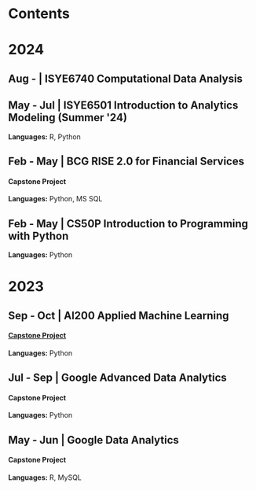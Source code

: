 # Contents
# 2024
## Aug - | ISYE6740 Computational Data Analysis

## May - Jul | ISYE6501 Introduction to Analytics Modeling (Summer '24)
**Languages:** R, Python

## Feb - May | BCG RISE 2.0 for Financial Services
#### Capstone Project
**Languages:** Python, MS SQL

## Feb - May | CS50P Introduction to Programming with Python
**Languages:** Python

# 2023
## Sep - Oct | AI200 Applied Machine Learning
#### [Capstone Project](https://github.com/kuehbiko/03-Coursework/tree/main/Heicoders%20Academy%20AI200%20Applied%20Machine%20Learning/Capstone%20Project)
**Languages:** Python


## Jul - Sep | Google Advanced Data Analytics
#### Capstone Project
**Languages:** Python

## May - Jun | Google Data Analytics
#### Capstone Project
**Languages:** R, MySQL
